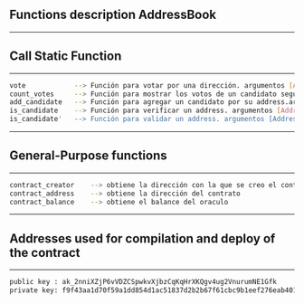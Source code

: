 ## Functions description AddressBook
******************************
## Call Static Function
******************************
```sh
vote	    	--> Función para votar por una dirección. argumentos [Address]
count_votes 	--> Función para mostrar los votos de un candidato según una Address. argumentos [Address]
add_candidate	--> Función para agregar un candidato por su address.argumentos [Address] 
is_candidate	--> Función para verificar un address. argumentos [Address] 
is_candidate'	--> Función para validar un address. argumentos [Address] 
```
******************************
## General-Purpose functions
******************************
```sh
contract_creator	--> obtiene la dirección con la que se creo el contrato
contract_address	--> obtiene la dirección del contrato
contract_balance  	--> obtiene el balance del oraculo
```
******************************
## Addresses used for compilation and deploy of the contract
******************************
```sh
public key : ak_2nniXZjP6vVDZCSpwkvXjbzCqKqHrXKQgv4ug2VnurumNE1Gfk
private key: f9f43aa1d70f59a1dd854d1ac51837d2b2b67f61cbc9b1eef276eab40147e6e8eba9f018046338e2a873dc3d0cdb75cc087906198fe629f9d9a1712f3ddf2d3b
```

